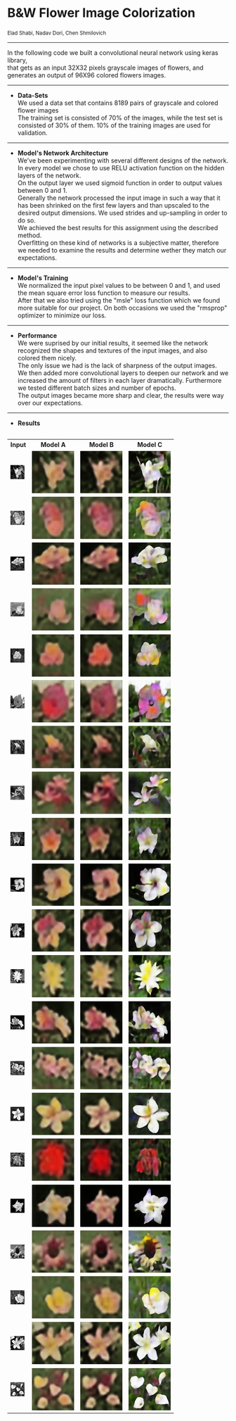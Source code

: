 # B&W Flower Image Colorization
<small>Elad Shabi, Nadav Dori, Chen Shmilovich</small>
<hr>

In the following code we built a convolutional neural network using keras library,<br>
that gets as an input 32X32 pixels grayscale images of flowers, and generates an output of 96X96 colored flowers images.

<hr>

* <b>Data-Sets</b><br>
We used a data set that contains 8189 pairs of grayscale and colored flower images<br>
The training set is consisted of 70% of the images, while the test set is consisted of 30% of them. 10% of the training images are used for validation.<br>

<hr>

* <b>Model's Network Architecture</b><br>
We've been experimenting with several different designs of the network.<br>
In every model we chose to use RELU activation function on the hidden layers of the network.<br>
On the output layer we used sigmoid function in order to output values between 0 and 1.<br>
Generally the network processed the input image in such a way that it has been shrinked on the first few layers and than upscaled to the desired output dimensions. We used strides and up-sampling in order to do so.<br>
We achieved the best results for this assignment using the described method.<br>
Overfitting on these kind of networks is a subjective matter, therefore we needed to examine the results and determine wether they match our expectations.
<hr>

* <b>Model's Training</b><br>
We normalized the input pixel values to be between 0 and 1, and used the mean square error loss function to measure our results.<br>
After that we also tried using the "msle" loss function which we found more suitable for our project.
On both occasions we used the "rmsprop" optimizer to minimize our loss.
<hr>

* <b>Performance</b><br>
We were suprised by our initial results, it seemed like the network recognized the shapes and textures of the input images, and also colored them nicely.<br>
The only issue we had is the lack of sharpness of the output images.<br>
We then added more convolutional layers to deepen our network and we increased the amount of filters in each layer dramatically. Furthermore we tested different batch sizes and number of epochs.<br>
The output images became more sharp and clear, the results were way over our expectations.
<hr>

* <b>Results</b><br>
<table style="float:left">
    <tr>
        <th style="text-align:center">Input</th>
        <th style="text-align:center">Model A</th>
        <th style="text-align:center">Model B</th>
        <th style="text-align:center">Model C</th>
    </tr>
    <tr>
        <td><img src="b_model_examples/12_x_test.png"></img></td>
        <td><img src="b_model_examples/12_prediction.png"></img></td>
        <td><img src="c_model_examples/12_prediction.png"></img></td>
        <td><img src="d_model_examples/12_prediction.png"></img></td>
    </tr>
    <tr>
        <td><img src="b_model_examples/19_x_test.png"></img></td>
        <td><img src="b_model_examples/19_prediction.png"></img></td>
        <td><img src="c_model_examples/19_prediction.png"></img></td>
        <td><img src="d_model_examples/19_prediction.png"></img></td>
    </tr>
    <tr>
        <td><img src="b_model_examples/20_x_test.png"></img></td>
        <td><img src="b_model_examples/20_prediction.png"></img></td>
        <td><img src="c_model_examples/20_prediction.png"></img></td>
        <td><img src="d_model_examples/20_prediction.png"></img></td>
    </tr>
    <tr>
        <td><img src="b_model_examples/24_x_test.png"></img></td>
        <td><img src="b_model_examples/24_prediction.png"></img></td>
        <td><img src="c_model_examples/24_prediction.png"></img></td>
        <td><img src="d_model_examples/24_prediction.png"></img></td>
    </tr>
    <tr>
        <td><img src="b_model_examples/29_x_test.png"></img></td>
        <td><img src="b_model_examples/29_prediction.png"></img></td>
        <td><img src="c_model_examples/29_prediction.png"></img></td>
        <td><img src="d_model_examples/29_prediction.png"></img></td>
    </tr>
    <tr>
        <td><img src="b_model_examples/94_x_test.png"></img></td>
        <td><img src="b_model_examples/94_prediction.png"></img></td>
        <td><img src="c_model_examples/94_prediction.png"></img></td>
        <td><img src="d_model_examples/94_prediction.png"></img></td>
    </tr>
    <tr>
        <td><img src="b_model_examples/101_x_test.png"></img></td>
        <td><img src="b_model_examples/101_prediction.png"></img></td>
        <td><img src="c_model_examples/101_prediction.png"></img></td>
        <td><img src="d_model_examples/101_prediction.png"></img></td>
    </tr>
    <tr>
        <td><img src="b_model_examples/103_x_test.png"></img></td>
        <td><img src="b_model_examples/103_prediction.png"></img></td>
        <td><img src="c_model_examples/103_prediction.png"></img></td>
        <td><img src="d_model_examples/103_prediction.png"></img></td>
    </tr>
    <tr>
        <td><img src="b_model_examples/160_x_test.png"></img></td>
        <td><img src="b_model_examples/160_prediction.png"></img></td>
        <td><img src="c_model_examples/160_prediction.png"></img></td>
        <td><img src="d_model_examples/160_prediction.png"></img></td>
    </tr>
    <tr>
        <td><img src="b_model_examples/202_x_test.png"></img></td>
        <td><img src="b_model_examples/202_prediction.png"></img></td>
        <td><img src="c_model_examples/202_prediction.png"></img></td>
        <td><img src="d_model_examples/202_prediction.png"></img></td>
    </tr>
    <tr>
        <td><img src="b_model_examples/322_x_test.png"></img></td>
        <td><img src="b_model_examples/322_prediction.png"></img></td>
        <td><img src="c_model_examples/322_prediction.png"></img></td>
        <td><img src="d_model_examples/322_prediction.png"></img></td>
    </tr>
    <tr>
        <td><img src="b_model_examples/341_x_test.png"></img></td>
        <td><img src="b_model_examples/341_prediction.png"></img></td>
        <td><img src="c_model_examples/341_prediction.png"></img></td>
        <td><img src="d_model_examples/341_prediction.png"></img></td>
    </tr>
    <tr>
        <td><img src="b_model_examples/342_x_test.png"></img></td>
        <td><img src="b_model_examples/342_prediction.png"></img></td>
        <td><img src="c_model_examples/342_prediction.png"></img></td>
        <td><img src="d_model_examples/342_prediction.png"></img></td>
    </tr>
    <tr>
        <td><img src="b_model_examples/399_x_test.png"></img></td>
        <td><img src="b_model_examples/399_prediction.png"></img></td>
        <td><img src="c_model_examples/399_prediction.png"></img></td>
        <td><img src="d_model_examples/399_prediction.png"></img></td>
    </tr>
    <tr>
        <td><img src="b_model_examples/400_x_test.png"></img></td>
        <td><img src="b_model_examples/400_prediction.png"></img></td>
        <td><img src="c_model_examples/400_prediction.png"></img></td>
        <td><img src="d_model_examples/400_prediction.png"></img></td>
    </tr>
    <tr>
        <td><img src="b_model_examples/790_x_test.png"></img></td>
        <td><img src="b_model_examples/790_prediction.png"></img></td>
        <td><img src="c_model_examples/790_prediction.png"></img></td>
        <td><img src="d_model_examples/790_prediction.png"></img></td>
    </tr>
    <tr>
        <td><img src="b_model_examples/850_x_test.png"></img></td>
        <td><img src="b_model_examples/850_prediction.png"></img></td>
        <td><img src="c_model_examples/850_prediction.png"></img></td>
        <td><img src="d_model_examples/850_prediction.png"></img></td>
    </tr>
    <tr>
        <td><img src="b_model_examples/900_x_test.png"></img></td>
        <td><img src="b_model_examples/900_prediction.png"></img></td>
        <td><img src="c_model_examples/900_prediction.png"></img></td>
        <td><img src="d_model_examples/900_prediction.png"></img></td>
    </tr>
    <tr>
        <td><img src="b_model_examples/920_x_test.png"></img></td>
        <td><img src="b_model_examples/920_prediction.png"></img></td>
        <td><img src="c_model_examples/920_prediction.png"></img></td>
        <td><img src="d_model_examples/920_prediction.png"></img></td>
    </tr>
    <tr>
        <td><img src="b_model_examples/2065_x_test.png"></img></td>
        <td><img src="b_model_examples/2065_prediction.png"></img></td>
        <td><img src="c_model_examples/2065_prediction.png"></img></td>
        <td><img src="d_model_examples/2065_prediction.png"></img></td>
    </tr>
    <tr>
        <td><img src="b_model_examples/2058_x_test.png"></img></td>
        <td><img src="b_model_examples/2058_prediction.png"></img></td>
        <td><img src="c_model_examples/2058_prediction.png"></img></td>
        <td><img src="d_model_examples/2058_prediction.png"></img></td>
    </tr>
</table>
